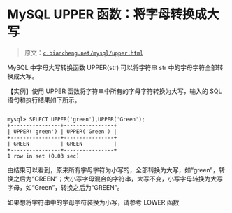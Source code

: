 # MySQL UPPER 函数：将字母转换成大写

> 原文：[`c.biancheng.net/mysql/upper.html`](http://c.biancheng.net/mysql/upper.html)

MySQL 中字母大写转换函数 UPPER(str) 可以将字符串 str 中的字母字符全部转换成大写。

【实例】使用 UPPER 函数将字符串中所有的字母字符转换为大写，输入的 SQL 语句和执行结果如下所示。

```

mysql> SELECT UPPER('green'),UPPER('Green');
+----------------+----------------+
| UPPER('green') | UPPER('Green') |
+----------------+----------------+
| GREEN          | GREEN          |
+----------------+----------------+
1 row in set (0.03 sec)
```

由结果可以看到，原来所有字母字符为小写的，全部转换为大写，如“green”，转换之后为“GREEN”；大小写字母混合的字符串，大写不变，小写字母转换为大写字母，如“Green”，转换之后为“GREEN”。

如果想将字符串中的字母字符装换为小写，请参考 LOWER 函数